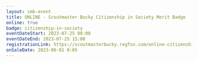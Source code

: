 ```yaml
---
layout: smb-event
title: ONLINE - Scoutmaster Bucky Citizenship in Society Merit Badge
online: true
badge: citizenship-in-society
eventDateStart: 2023-07-25 08:00
eventDateEnd: 2023-07-25 15:00
registrationLink: https://scoutmasterbucky.regfox.com/online-citizenship-in-society-merit-badge---2023-07-25
onSaleDate: 2023-06-01 0:05
---
```

